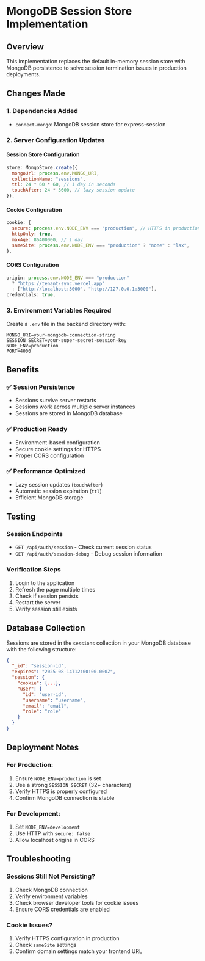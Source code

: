 # MongoDB Session Store Implementation

## Overview
This implementation replaces the default in-memory session store with MongoDB persistence to solve session termination issues in production deployments.

## Changes Made

### 1. Dependencies Added
- `connect-mongo`: MongoDB session store for express-session

### 2. Server Configuration Updates

#### Session Store Configuration
```javascript
store: MongoStore.create({
  mongoUrl: process.env.MONGO_URI,
  collectionName: "sessions",
  ttl: 24 * 60 * 60, // 1 day in seconds
  touchAfter: 24 * 3600, // lazy session update
}),
```

#### Cookie Configuration
```javascript
cookie: {
  secure: process.env.NODE_ENV === "production", // HTTPS in production
  httpOnly: true,
  maxAge: 86400000, // 1 day
  sameSite: process.env.NODE_ENV === "production" ? "none" : "lax",
},
```

#### CORS Configuration
```javascript
origin: process.env.NODE_ENV === "production" 
  ? "https://tenant-sync.vercel.app" 
  : ["http://localhost:3000", "http://127.0.0.1:3000"],
credentials: true,
```

### 3. Environment Variables Required

Create a `.env` file in the backend directory with:

```env
MONGO_URI=your-mongodb-connection-string
SESSION_SECRET=your-super-secret-session-key
NODE_ENV=production
PORT=4000
```

## Benefits

### ✅ Session Persistence
- Sessions survive server restarts
- Sessions work across multiple server instances
- Sessions are stored in MongoDB database

### ✅ Production Ready
- Environment-based configuration
- Secure cookie settings for HTTPS
- Proper CORS configuration

### ✅ Performance Optimized
- Lazy session updates (`touchAfter`)
- Automatic session expiration (`ttl`)
- Efficient MongoDB storage

## Testing

### Session Endpoints
- `GET /api/auth/session` - Check current session status
- `GET /api/auth/session-debug` - Debug session information

### Verification Steps
1. Login to the application
2. Refresh the page multiple times
3. Check if session persists
4. Restart the server
5. Verify session still exists

## Database Collection

Sessions are stored in the `sessions` collection in your MongoDB database with the following structure:

```json
{
  "_id": "session-id",
  "expires": "2025-08-14T12:00:00.000Z",
  "session": {
    "cookie": {...},
    "user": {
      "id": "user-id",
      "username": "username",
      "email": "email",
      "role": "role"
    }
  }
}
```

## Deployment Notes

### For Production:
1. Ensure `NODE_ENV=production` is set
2. Use a strong `SESSION_SECRET` (32+ characters)
3. Verify HTTPS is properly configured
4. Confirm MongoDB connection is stable

### For Development:
1. Set `NODE_ENV=development`
2. Use HTTP with `secure: false`
3. Allow localhost origins in CORS

## Troubleshooting

### Sessions Still Not Persisting?
1. Check MongoDB connection
2. Verify environment variables
3. Check browser developer tools for cookie issues
4. Ensure CORS credentials are enabled

### Cookie Issues?
1. Verify HTTPS configuration in production
2. Check `sameSite` settings
3. Confirm domain settings match your frontend URL
